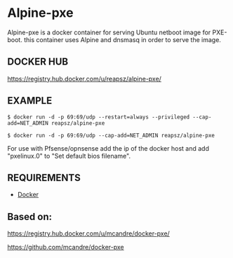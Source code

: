 # Alpine-pxe
Alpine-pxe is a docker container for serving Ubuntu netboot image for PXE-boot.
this container uses Alpine and dnsmasq in order to serve the image.

## DOCKER HUB

https://registry.hub.docker.com/u/reapsz/alpine-pxe/

## EXAMPLE
```
$ docker run -d -p 69:69/udp --restart=always --privileged --cap-add=NET_ADMIN reapsz/alpine-pxe

$ docker run -d -p 69:69/udp --cap-add=NET_ADMIN reapsz/alpine-pxe
```
For use with Pfsense/opnsense add the ip of the docker host and add "pxelinux.0" to "Set default bios filename".

## REQUIREMENTS

* [Docker](https://www.docker.com/)

## Based on:
https://registry.hub.docker.com/u/mcandre/docker-pxe/

https://github.com/mcandre/docker-pxe
